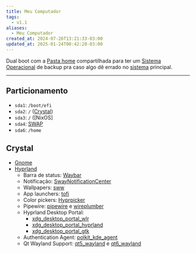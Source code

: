 ```yaml
---
title: Meu Computador
tags:
  - v1.1
aliases:
  - Meu Computador
created_at: 2024-07-26T13:21:33-03:00
updated_at: 2025-01-24T00:42:20-03:00
---
```


Dual boot com a [Pasta home](content/atomos/2024/07/14/Pasta_home.md) compartilhada para ter um [Sistema Operacional](content/entrada/2024/08/04/Sistema_Operacional.md) de backup pra caso algo dê errado no [sistema](content/entrada/2024/08/04/Sistema_Operacional.md) principal.

---

## Particionamento
- `sda1`: `/boot/efi`
- `sda2`: `/` ([Crystal](content/atomos/2024/08/10/Crystal%20Linux.md))
- `sda3`: `/` ([NixOS]
- `sda4`: [SWAP](content/atomos/2024/07/14/SWAP.md)
-  `sda6`: `/home` 

## Crystal
- [Gnome](content/entrada/2024/08/10/Gnome.md)
- [Hyprland](content/entrada/2024/08/10/Hyprland.md)
	- Barra de status: [Waybar](content/entrada/2024/08/11/Waybar.md)
	- Notificação: [SwayNotificationCenter](content/entrada/2024/08/10/SwayNotificationCenter.md)
	- Wallpapers: [sww](content/entrada/2024/08/12/sww.md)
	- App launchers: [tofi](content/entrada/2024/08/11/tofi.md)
	- Color pickers: [Hyprpicker](content/entrada/2024/08/11/Hyprpicker.md)
	- Pipewire: [pipewire](content/entrada/2024/08/11/pipewire.md) e [wireplumber](content/entrada/2024/08/11/wireplumber.md)
	- Hyprland Desktop Portal: 
		- [xdg_desktop_portal_wlr](content/entrada/2024/08/11/xdg_desktop_portal_wlr.md)
		- [xdg_desktop_portal_hyprland](content/entrada/2024/08/11/xdg_desktop_portal_hyprland.md)
		- [xdg_desktop_portal_gtk](content/entrada/2024/08/11/xdg_desktop_portal_gtk.md)
	- Authentication Agent: [polkit_kde_agent](content/entrada/2024/08/11/polkit_kde_agent.md)
	- Qt Wayland Support: [qt5_wayland](content/entrada/2024/08/11/qt5_wayland.md) e [qt6_wayland](content/entrada/2024/08/11/qt6_wayland.md)